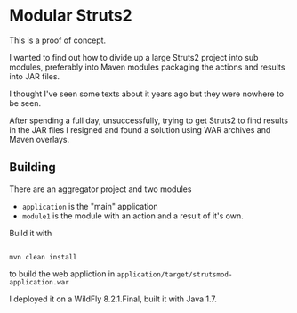Modular Struts2
===============


This is a proof of concept.

I wanted to find out how to divide up a large Struts2 project into
sub modules, preferably into Maven modules packaging the actions and
results into JAR files.

I thought I've seen some texts about it years ago but they were
nowhere to be seen.

After spending a full day, unsuccessfully, trying to get Struts2 to
find results in the JAR files I resigned and found a solution using
WAR archives and Maven overlays.




Building
--------


There are an aggregator project and two modules

 + `application` is the "main" application
 + `module1` is the module with an action and a result of it's own.
 

Build it with

```

mvn clean install

```

to build the web appliction in `application/target/strutsmod-application.war`


I deployed it on a WildFly 8.2.1.Final, built it with Java 1.7.
